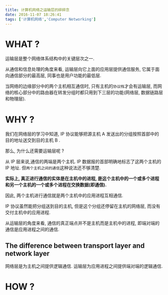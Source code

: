 ```yaml
---
title: 计算机网络之运输层的碎碎念
date: 2016-11-07 18:26:41
tags: ['计算机网络','Computer Networking']
---
```


# WHAT ?

运输层是整个网络体系结构中的关键层次之一.

从通信和信息处理的角度来看, 运输层向它上面的应用层提供通信服务, 它属于面向通信部分的最高层, 同事也是用户功能的最低层.

当网络的边缘部分中的两个主机相互通信时, 只有主机的`协议栈`才会有运输层, 而网络的核心部分中的路由器在转发分组时都只用到下三层的功能(网络层, 数据链路层和物理层).


# WHY ?
我们在网络层的学习中知道, IP 协议能够把源主机 A 发送出的分组按照首部中的目的地址送交到目的主机 B .

那么, 为什么还需要运输层呢 ?

从 IP 层来说,通信的两端是两个主机. IP 数据报的首部明确地标志了这两个主机的 IP 地址. 但`两个主机之间的通信`这种说法还不够清楚.

**实际上, 真正进行通信的实体是在主机中的进程, 是这个主机中的一个或多个进程和另一个主机的一个或多个进程在交换数据(即通信).**

因此, 两个主机进行通信就是两个主机中的应用进程互相通信.

IP 协议虽然能把分组送到目的主机, 但是这个分组还停留在主机的网络层, 而没有交付主机中的应用进程.

从运输层的角度来看, 通信的真正端点并不是主机而是主机中的进程, 即端对端的通信是应用进程之间的通信.

## The difference between transport layer and network layer

网络层是为主机之间提供逻辑通信.
运输层为应用进程之间提供端对端的逻辑通信.

# HOW ?
